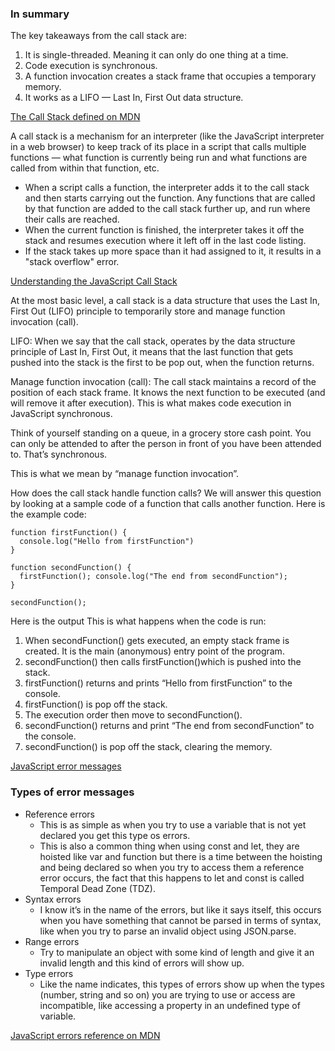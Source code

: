 ### In summary
The key takeaways from the call stack are:

1. It is single-threaded. Meaning it can only do one thing at a time.
2. Code execution is synchronous.
3. A function invocation creates a stack frame that occupies a temporary memory.
4. It works as a LIFO — Last In, First Out data structure.

[The Call Stack defined on MDN](https://developer.mozilla.org/en-US/docs/Glossary/Call_stack)

A call stack is a mechanism for an interpreter (like the JavaScript interpreter in a web browser) to keep track of its place in a script that calls multiple functions — what function is currently being run and what functions are called from within that function, etc.

- When a script calls a function, the interpreter adds it to the call stack and then starts carrying out the function.
Any functions that are called by that function are added to the call stack further up, and run where their calls are reached.
- When the current function is finished, the interpreter takes it off the stack and resumes execution where it left off in the last code listing.
- If the stack takes up more space than it had assigned to it, it results in a "stack overflow" error.

[Understanding the JavaScript Call Stack](https://www.freecodecamp.org/news/understanding-the-javascript-call-stack-861e41ae61d4/)

At the most basic level, a call stack is a data structure that uses the Last In, First Out (LIFO) principle to temporarily store and manage function invocation (call).

LIFO: When we say that the call stack, operates by the data structure principle of Last In, First Out, it means that the last function that gets pushed into the stack is the first to be pop out, when the function returns.

Manage function invocation (call): The call stack maintains a record of the position of each stack frame. It knows the next function to be executed (and will remove it after execution). This is what makes code execution in JavaScript synchronous.

Think of yourself standing on a queue, in a grocery store cash point. You can only be attended to after the person in front of you have been attended to. That’s synchronous.

This is what we mean by “manage function invocation”.


How does the call stack handle function calls?
We will answer this question by looking at a sample code of a function that calls another function. Here is the example code:

```
function firstFunction() { 
  console.log("Hello from firstFunction")
}

function secondFunction() {
  firstFunction(); console.log("The end from secondFunction");
}

secondFunction();
```
Here is the output
This is what happens when the code is run:

1. When secondFunction() gets executed, an empty stack frame is created. It is the main (anonymous) entry point of the program.
2. secondFunction() then calls firstFunction()which is pushed into the stack.
3. firstFunction() returns and prints “Hello from firstFunction” to the console.
4. firstFunction() is pop off the stack.
5. The execution order then move to secondFunction().
6. secondFunction() returns and print “The end from secondFunction” to the console.
7. secondFunction() is pop off the stack, clearing the memory.


[JavaScript error messages](https://codeburst.io/javascript-error-messages-debugging-d23f84f0ae7c)

### Types of error messages

- Reference errors
    - This is as simple as when you try to use a variable that is not yet declared you get this type os errors.
    - This is also a common thing when using const and let, they are hoisted like var and function but there is a time between the hoisting and being declared so when you try to access them a reference error occurs, the fact that this happens to let and const is called Temporal Dead Zone (TDZ).
- Syntax errors
  - I know it’s in the name of the errors, but like it says itself, this occurs when you have something that cannot be parsed in terms of syntax, like when you try to parse an invalid object using JSON.parse.
- Range errors
  - Try to manipulate an object with some kind of length and give it an invalid length and this kind of errors will show up.
- Type errors
  - Like the name indicates, this types of errors show up when the types (number, string and so on) you are trying to use or access are incompatible, like accessing a property in an undefined type of variable.


[JavaScript errors reference on MDN](https://developer.mozilla.org/en-US/docs/Web/JavaScript/Reference/Errors)